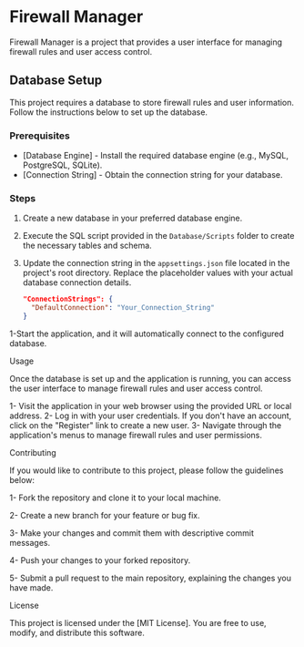 ﻿# Firewall Manager

Firewall Manager is a project that provides a user interface for managing firewall rules and user access control.

## Database Setup

This project requires a database to store firewall rules and user information. Follow the instructions below to set up the database.

### Prerequisites

- [Database Engine] - Install the required database engine (e.g., MySQL, PostgreSQL, SQLite).
- [Connection String] - Obtain the connection string for your database.

### Steps

1. Create a new database in your preferred database engine.

2. Execute the SQL script provided in the `Database/Scripts` folder to create the necessary tables and schema.

3. Update the connection string in the `appsettings.json` file located in the project's root directory. Replace the placeholder values with your actual database connection details.

   ```json
   "ConnectionStrings": {
     "DefaultConnection": "Your_Connection_String"
   }
   
1-Start the application, and it will automatically connect to the configured database.

Usage

Once the database is set up and the application is running, you can access the user interface to manage firewall rules and user access control.

1-    Visit the application in your web browser using the provided URL or local address.
2-    Log in with your user credentials. If you don't have an account, click on the "Register" link to create a new user.
3-    Navigate through the application's menus to manage firewall rules and user permissions.

Contributing

If you would like to contribute to this project, please follow the guidelines below:

1-    Fork the repository and clone it to your local machine.

2-    Create a new branch for your feature or bug fix.

3-    Make your changes and commit them with descriptive commit messages.

4-    Push your changes to your forked repository.

5-    Submit a pull request to the main repository, explaining the changes you have made.

License

This project is licensed under the [MIT License]. You are free to use, modify, and distribute this software.